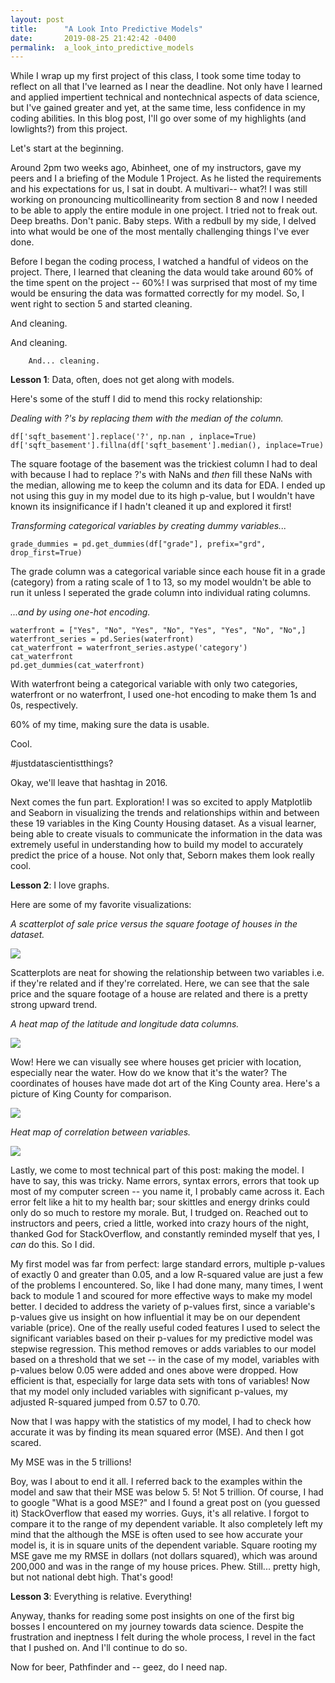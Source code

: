 ```yaml
---
layout: post
title:      "A Look Into Predictive Models"
date:       2019-08-25 21:42:42 -0400
permalink:  a_look_into_predictive_models
---
```


While I wrap up my first project of this class, I took some time today to reflect on all that I've learned as I near the deadline. Not only have I learned and applied impertient technical and nontechnical aspects of data science, but I've gained greater and yet, at the same time, less confidence in my coding abilities. In this blog post, I'll go over some of my highlights (and lowlights?) from this project.

Let's start at the beginning.

Around 2pm two weeks ago, Abinheet, one of my instructors, gave my peers and I a briefing of the Module 1 Project. As he listed the requirements and his expectations for us, I sat in doubt. A multivari-- what?! I was still working on pronouncing multicollinearity from section 8 and now I needed to be able to apply the entire module in one project. I tried not to freak out. Deep breaths. Don't panic. Baby steps. With a redbull by my side, I delved into what would be one of the most mentally challenging things I've ever done. 

Before I began the coding process, I watched a handful of videos on the project. There, I learned that cleaning the data would take around 60% of the time spent on the project -- 60%! I was surprised that most of my time would be ensuring the data was formatted correctly for my model. So, I went right to section 5 and started cleaning.

And cleaning.

   And cleaning.

        And... cleaning.

**Lesson 1**: Data, often, does not get along with models. 

Here's some of the stuff I did to mend this rocky relationship:

*Dealing with ?'s by replacing them with the median of the column.*

```
df['sqft_basement'].replace('?', np.nan , inplace=True)
df['sqft_basement'].fillna(df['sqft_basement'].median(), inplace=True)
```

The square footage of the basement was the trickiest column I had to deal with because I had to replace ?'s with NaNs and *then* fill these NaNs with the median, allowing me to keep the column and its data for EDA. I ended up not using this guy in my model due to its high p-value, but I wouldn't have known its insignificance if I hadn't cleaned it up and explored it first!

*Transforming categorical variables by creating dummy variables...*

`grade_dummies = pd.get_dummies(df["grade"], prefix="grd", drop_first=True)`

The grade column was a categorical variable since each house fit in a grade (category) from a rating scale of 1 to 13, so my model wouldn't be able to run it unless I seperated the grade column into individual rating columns. 

*...and by using one-hot encoding.*

```
waterfront = ["Yes", "No", "Yes", "No", "Yes", "Yes", "No", "No",]
waterfront_series = pd.Series(waterfront)
cat_waterfront = waterfront_series.astype('category')
cat_waterfront
pd.get_dummies(cat_waterfront)
```

With waterfront being a categorical variable with only two categories, waterfront or no waterfront, I used one-hot encoding to make them 1s and 0s, respectively. 

60% of my time, making sure the data is usable.

Cool.

#justdatascientistthings?

Okay, we'll leave that hashtag in 2016.

Next comes the fun part. Exploration! I was so excited to apply Matplotlib and Seaborn in visualizing the trends and relationships within and between these 19 variables in the King County Housing dataset. As a visual learner, being able to create visuals to communicate the information in the data was extremely useful in understanding how to build my model to accurately predict the price of a house. Not only that, Seborn makes them look really cool.

**Lesson 2**: I love graphs. 

Here are some of my favorite visualizations:

*A scatterplot of sale price versus the square footage of houses in the dataset.*

![](https://i.imgur.com/2u3dxaO.png)

Scatterplots are neat for showing the relationship between two variables i.e. if they're related and if they're correlated. Here, we can see that the sale price and the square footage of a house are related and there is a pretty strong upward trend. 

*A heat map of the latitude and longitude data columns.*

![](https://i.imgur.com/WTSQwLO.png)

Wow! Here we can visually see where houses get pricier with location, especially near the water. How do we know that it's the water? The coordinates of houses have made dot art of the King County area. Here's a picture of King County for comparison.

![](https://www.kingcounty.gov/about/region/~/media/about/maps/KC_simplemap_Oct2013.ashx) 

*Heat map of correlation between variables.*

![](https://i.imgur.com/xac49OE.png)

Lastly, we come to most technical part of this post: making the model. I have to say, this was tricky. Name errors, syntax errors, errors that took up most of my computer screen -- you name it, I probably came across it. Each error felt like a hit to my health bar; sour skittles and energy drinks could only do so much to restore my morale. But, I trudged on. Reached out to instructors and peers, cried a little, worked into crazy hours of the night, thanked God for StackOverflow, and constantly reminded myself that yes, I *can* do this. So I did. 

My first model was far from perfect: large standard errors, multiple p-values of exactly 0 and greater than 0.05, and a low R-squared value are just a few of the problems I encountered. So, like I had done many, many times, I went back to module 1 and scoured for more effective ways to make my model better. I decided to address the variety of p-values first, since a variable's p-values give us insight on how influential it may be on our dependent variable (price). One of the really useful coded features I used to select the significant variables based on their p-values for my predictive model was stepwise regression. This method removes or adds variables to our model based on a threshold that we set -- in the case of my model, variables with p-values below 0.05 were added and ones above were dropped. How efficient is that, especially for large data sets with tons of variables! Now that my model only included variables with significant p-values, my adjusted R-squared jumped from 0.57 to 0.70. 

Now that I was happy with the statistics of my model, I had to check how accurate it was by finding its mean squared error (MSE). And then I got scared. 

My MSE was in the 5 trillions! 

Boy, was I about to end it all. I referred back to the examples within the model and saw that their MSE was below 5. 5! Not 5 trillion. Of course, I had to google "What is a good MSE?" and I found a great post on (you guessed it) StackOverflow that eased my worries. Guys, it's all relative. I forgot to compare it to the range of my dependent variable. It also completely left my mind that the although the MSE is often used to see how accurate your model is, it is in square units of the dependent variable. Square rooting my MSE gave me my RMSE in dollars (not dollars squared), which was around 200,000 and was in the range of my house prices. Phew. Still... pretty high, but not national debt high. That's good! 

**Lesson 3**: Everything is relative. Everything!

Anyway, thanks for reading some post insights on one of the first big bosses I encountered on my journey towards data science.  Despite the frustration and ineptness I felt during the whole process, I revel in the fact that I pushed on. And I'll continue to do so. 

Now for beer, Pathfinder and -- geez, do I need nap. 
























